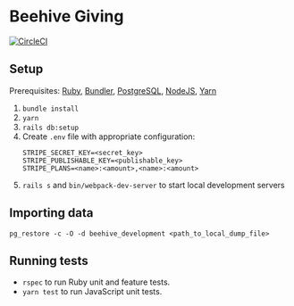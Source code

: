 # Beehive Giving

[![CircleCI](https://circleci.com/gh/TechforgoodCAST/beehive-giving.svg?style=svg&circle-token=9943df0487898ea0014071a42ee8da8b0d4b1d7e)](https://circleci.com/gh/TechforgoodCAST/beehive-giving)

## Setup
Prerequisites: [Ruby](https://www.ruby-lang.org), [Bundler](https://bundler.io/), [PostgreSQL](https://www.postgresql.org/), [NodeJS](https://nodejs.org/), [Yarn](https://yarnpkg.com/)

1. `bundle install`
2. `yarn`
3. `rails db:setup`
4. Create `.env` file with appropriate configuration:
   ```
   STRIPE_SECRET_KEY=<secret_key>
   STRIPE_PUBLISHABLE_KEY=<publishable_key>
   STRIPE_PLANS=<name>:<amount>,<name>:<amount>
   ```
5. `rails s` and `bin/webpack-dev-server` to start local development servers

## Importing data
`pg_restore -c -O -d beehive_development <path_to_local_dump_file>`

## Running tests
- `rspec` to run Ruby unit and feature tests.
- `yarn test` to run JavaScript unit tests.
